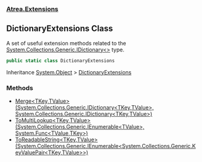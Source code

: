 ### [Atrea.Extensions](./Atrea-Extensions.md 'Atrea.Extensions')
## DictionaryExtensions Class
A set of useful extension methods related to the [System.Collections.Generic.IDictionary&lt;&gt;](https://docs.microsoft.com/en-us/dotnet/api/System.Collections.Generic.IDictionary-2 'System.Collections.Generic.IDictionary`2') type.  
```csharp
public static class DictionaryExtensions
```
Inheritance [System.Object](https://docs.microsoft.com/en-us/dotnet/api/System.Object 'System.Object') &gt; [DictionaryExtensions](./Atrea-Extensions-DictionaryExtensions.md 'Atrea.Extensions.DictionaryExtensions')  
### Methods
- [Merge&lt;TKey,TValue&gt;(System.Collections.Generic.IDictionary&lt;TKey,TValue&gt;, System.Collections.Generic.IDictionary&lt;TKey,TValue&gt;)](./Atrea-Extensions-DictionaryExtensions-Merge-TKey_TValue-(System-Collections-Generic-IDictionary-TKey_TValue-_System-Collections-Generic-IDictionary-TKey_TValue-).md 'Atrea.Extensions.DictionaryExtensions.Merge&lt;TKey,TValue&gt;(System.Collections.Generic.IDictionary&lt;TKey,TValue&gt;, System.Collections.Generic.IDictionary&lt;TKey,TValue&gt;)')
- [ToMultiLookup&lt;TKey,TValue&gt;(System.Collections.Generic.IEnumerable&lt;TValue&gt;, System.Func&lt;TValue,TKey&gt;)](./Atrea-Extensions-DictionaryExtensions-ToMultiLookup-TKey_TValue-(System-Collections-Generic-IEnumerable-TValue-_System-Func-TValue_TKey-).md 'Atrea.Extensions.DictionaryExtensions.ToMultiLookup&lt;TKey,TValue&gt;(System.Collections.Generic.IEnumerable&lt;TValue&gt;, System.Func&lt;TValue,TKey&gt;)')
- [ToReadableString&lt;TKey,TValue&gt;(System.Collections.Generic.IEnumerable&lt;System.Collections.Generic.KeyValuePair&lt;TKey,TValue&gt;&gt;)](./Atrea-Extensions-DictionaryExtensions-ToReadableString-TKey_TValue-(System-Collections-Generic-IEnumerable-System-Collections-Generic-KeyValuePair-TKey_TValue--).md 'Atrea.Extensions.DictionaryExtensions.ToReadableString&lt;TKey,TValue&gt;(System.Collections.Generic.IEnumerable&lt;System.Collections.Generic.KeyValuePair&lt;TKey,TValue&gt;&gt;)')
